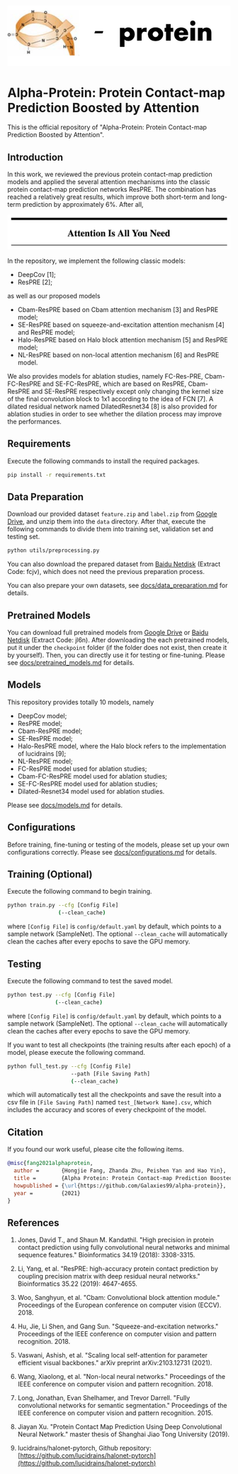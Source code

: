 ![alpha-protein](imgs/alpha-protein.png)

# Alpha-Protein: Protein Contact-map Prediction Boosted by Attention

This is the official repository of "Alpha-Protein: Protein Contact-map Prediction Boosted by Attention".

## Introduction

In this work, we reviewed the previous protein contact-map prediction models and applied the several attention mechanisms into the classic protein contact-map prediction networks ResPRE. The combination has reached a relatively great results, which improve both short-term and long-term prediction by approximately 6%. After all,

![attention](imgs/attention.png)

In the repository, we implement the following classic models:

- DeepCov [1];
- ResPRE [2];
  
as well as our proposed models

- Cbam-ResPRE based on Cbam attention mechanism [3] and ResPRE model;
- SE-ResPRE based on squeeze-and-excitation attention mechanism [4] and ResPRE model;
- Halo-ResPRE based on Halo block attention mechanism [5] and ResPRE model;
- NL-ResPRE based on non-local attention mechanism [6] and ResPRE model.

We also provides models for ablation studies, namely FC-Res-PRE, Cbam-FC-ResPRE and SE-FC-ResPRE, which are based on ResPRE, Cbam-ResPRE and SE-ResPRE respectively except only changing the kernel size of the final convolution block to 1x1 according to the idea of FCN [7]. A dilated residual network named DilatedResnet34 [8] is also provided for ablation studies in order to see whether the dilation process may improve the performances.

## Requirements

Execute the following commands to install the required packages.

```bash
pip install -r requirements.txt
```

## Data Preparation

Download our provided dataset `feature.zip` and `label.zip` from [Google Drive](https://drive.google.com/drive/folders/1rDsIOE8eAVL46tMMjZTsk94c8TVlLBUV?usp=sharing), and unzip them into the `data` directory. After that, execute the following commands to divide them into training set, validation set and testing set.

```bash
python utils/preprocessing.py
```

You can also download the prepared dataset from [Baidu Netdisk](https://pan.baidu.com/s/1XJ5o8TTQT7HFG4w3XcMR7w) (Extract Code: fcjv), which does not need the previous preparation process.

You can also prepare your own datasets, see [docs/data_preparation.md](docs/data_preparation.md) for details.

## Pretrained Models

You can download full pretrained models from [Google Drive](https://drive.google.com/drive/folders/10n0MPoP6MEXmNliQpJkCdKJTShV5YCOv?usp=sharing) or [Baidu Netdisk](https://pan.baidu.com/s/1_Wh3ORfXH5faYkcEXx4_Ng) (Extract Code: jl6n). After downloading the each pretrained models, put it under the `checkpoint` folder (if the folder does not exist, then create it by yourself). Then, you can directly use it for testing or fine-tuning. Please see [docs/pretrained_models.md](docs/pretrained_models.md) for details.

## Models

This repository provides totally 10 models, namely

- DeepCov model;
- ResPRE model;
- Cbam-ResPRE model;
- SE-ResPRE model;
- Halo-ResPRE model, where the Halo block refers to the implementation of lucidrains [9];
- NL-ResPRE model;
- FC-ResPRE model used for ablation studies;
- Cbam-FC-ResPRE model used for ablation studies;
- SE-FC-ResPRE model used for ablation studies;
- Dilated-Resnet34 model used for ablation studies.

Please see [docs/models.md](docs/models.md) for details.

## Configurations

Before training, fine-tuning or testing of the models, please set up your own configurations correctly. Please see [docs/configurations.md](docs/configurations.md) for details.

## Training (Optional)

Execute the following command to begin training.

```bash
python train.py --cfg [Config File] 
                (--clean_cache)
```

where `[Config File]` is `config/default.yaml` by default, which points to a sample network (SampleNet). The optional `--clean_cache` will automatically clean the caches after every epochs to save the GPU memory.

## Testing

Execute the following command to test the saved model.

```bash
python test.py --cfg [Config File] 
               (--clean_cache)
```

where `[Config File]` is `config/default.yaml` by default, which points to a sample network (SampleNet). The optional `--clean_cache` will automatically clean the caches after every epochs to save the GPU memory.

If you want to test all checkpoints (the training results after each epoch) of a model, please execute the following command.

```bash
python full_test.py --cfg [Config File] 
                    --path [File Saving Path] 
                    (--clean_cache)
```

which will automatically test all the checkpoints and save the result into a csv file in `[File Saving Path]` named `test_[Network Name].csv`, which includes the accuracy and scores of every checkpoint of the model.

## Citation

If you found our work useful, please cite the following items.

```bibtex
@misc{fang2021alphaprotein,
  author =       {Hongjie Fang, Zhanda Zhu, Peishen Yan and Hao Yin},
  title =        {Alpha Protein: Protein Contact-map Prediction Boosted by Attention},
  howpublished = {\url{https://github.com/Galaxies99/alpha-protein}},
  year =         {2021}
}
```

## References

1. Jones, David T., and Shaun M. Kandathil. "High precision in protein contact prediction using fully convolutional neural networks and minimal sequence features." Bioinformatics 34.19 (2018): 3308-3315.

2. Li, Yang, et al. "ResPRE: high-accuracy protein contact prediction by coupling precision matrix with deep residual neural networks." Bioinformatics 35.22 (2019): 4647-4655.

3. Woo, Sanghyun, et al. "Cbam: Convolutional block attention module." Proceedings of the European conference on computer vision (ECCV). 2018.

4. Hu, Jie, Li Shen, and Gang Sun. "Squeeze-and-excitation networks." Proceedings of the IEEE conference on computer vision and pattern recognition. 2018.
  
5. Vaswani, Ashish, et al. "Scaling local self-attention for parameter efficient visual backbones." arXiv preprint arXiv:2103.12731 (2021).

6. Wang, Xiaolong, et al. "Non-local neural networks." Proceedings of the IEEE conference on computer vision and pattern recognition. 2018.

7. Long, Jonathan, Evan Shelhamer, and Trevor Darrell. "Fully convolutional networks for semantic segmentation." Proceedings of the IEEE conference on computer vision and pattern recognition. 2015.

8. Jiayan Xu. "Protein Contact Map Prediction Using Deep Convolutional Neural Network." master thesis of Shanghai Jiao Tong University (2019).

9. lucidrains/halonet-pytorch, Github repository: [https://github.com/lucidrains/halonet-pytorch](https://github.com/lucidrains/halonet-pytorch)
